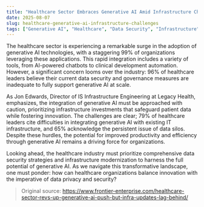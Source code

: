 ```yaml
---
title: "Healthcare Sector Embraces Generative AI Amid Infrastructure Challenges"
date: 2025-08-07
slug: healthcare-generative-ai-infrastructure-challenges
tags: ["Generative AI", "Healthcare", "Data Security", "Infrastructure"]
---
```


The healthcare sector is experiencing a remarkable surge in the adoption of generative AI technologies, with a staggering 99% of organizations leveraging these applications. This rapid integration includes a variety of tools, from AI-powered chatbots to clinical development automation. However, a significant concern looms over the industry: 96% of healthcare leaders believe their current data security and governance measures are inadequate to fully support generative AI at scale.

As Jon Edwards, Director of IS Infrastructure Engineering at Legacy Health, emphasizes, the integration of generative AI must be approached with caution, prioritizing infrastructure investments that safeguard patient data while fostering innovation. The challenges are clear; 79% of healthcare leaders cite difficulties in integrating generative AI with existing IT infrastructure, and 65% acknowledge the persistent issue of data silos. Despite these hurdles, the potential for improved productivity and efficiency through generative AI remains a driving force for organizations.

Looking ahead, the healthcare industry must prioritize comprehensive data security strategies and infrastructure modernization to harness the full potential of generative AI. As we navigate this transformative landscape, one must ponder: how can healthcare organizations balance innovation with the imperative of data privacy and security?
> Original source: https://www.frontier-enterprise.com/healthcare-sector-revs-up-generative-ai-push-but-infra-updates-lag-behind/